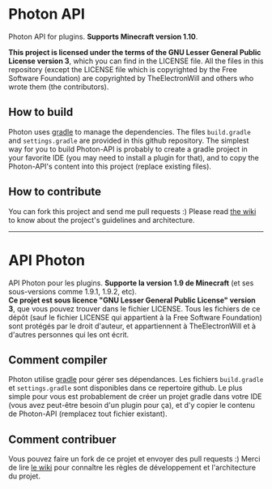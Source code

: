 # Photon API
Photon API for plugins. **Supports Minecraft version 1.10**.  

**This project is licensed under the terms of the GNU Lesser General Public License version 3**, which you can find in the LICENSE file.
All the files in this repository (except the LICENSE file which is copyrighted by the Free Software Foundation) are copyrighted by TheElectronWill and others who wrote them (the contributors).

## How to build
Photon uses [gradle](http://gradle.org) to manage the dependencies. The files `build.gradle` and `settings.gradle` are provided in this github repository. The simplest way for you to build Photon-API is probably to create a gradle project in your favorite IDE (you may need to install a plugin for that), and to copy the Photon-API's content into this project (replace existing files).

## How to contribute
You can fork this project and send me pull requests :)
Please read [the wiki](https://github.com/mcphoton/Photon-API/wiki) to know about the project's guidelines and architecture.

--- 
# API Photon
API Photon pour les plugins. **Supporte la version 1.9 de Minecraft** (et ses sous-versions comme 1.9.1, 1.9.2, etc).  
**Ce projet est sous licence "GNU Lesser General Public License" version 3**, que vous pouvez trouver dans le fichier LICENSE.
Tous les fichiers de ce dépôt (sauf le fichier LICENSE qui appartient à la Free Software Foundation) sont protégés par le droit d'auteur, et appartiennent à TheElectronWill et à d'autres personnes qui les ont écrit.

## Comment compiler
Photon utilise [gradle](http://gradle.org) pour gérer ses dépendances. Les fichiers `build.gradle` et `settings.gradle` sont disponibles dans ce repertoire github. Le plus simple pour vous est probablement de créer un projet gradle dans votre IDE (vous avez peut-être besoin d'un plugin pour ça), et d'y copier le contenu de Photon-API (remplacez tout fichier existant).

## Comment contribuer
Vous pouvez faire un fork de ce projet et envoyer des pull requests :)
Merci de lire [le wiki](https://github.com/mcphoton/Photon-API/wiki/Home-%28fr%29) pour connaître les règles de développement et l'architecture du projet.
